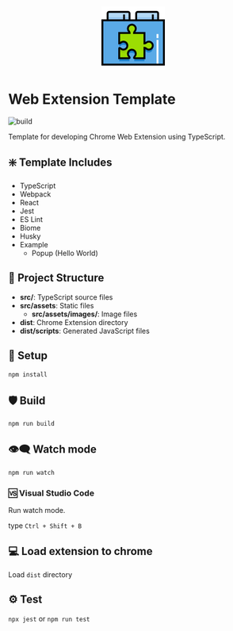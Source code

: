 <div align="center">
<img src="./dist/assets/icons/icon128.png" alt="Web Extension Template" \>
</div>

# Web Extension Template

![build](https://github.com/divshekhar/web-extension-template/workflows/build/badge.svg)

Template for developing Chrome Web Extension using TypeScript.

## :sparkle: Template Includes

* TypeScript
* Webpack
* React
* Jest
* ES Lint
* Biome
* Husky
* Example
  * Popup (Hello World)

## :open_file_folder: Project Structure

* **src/**:  TypeScript source files
* **src/assets**: Static files
  * **src/assets/images/**: Image files
* **dist**: Chrome Extension directory
* **dist/scripts**: Generated JavaScript files

## :hammer: Setup

```bash
npm install
```

## :shield: Build

```bash
npm run build
```

## :eye_speech_bubble: Watch mode

```bash
npm run watch
```

### :vs: Visual Studio Code

Run watch mode.

type `Ctrl + Shift + B`

## :computer: Load extension to chrome

Load `dist` directory

## :gear: Test

`npx jest` or `npm run test`
